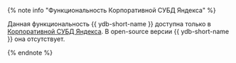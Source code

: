 {% note info "Функциональность Корпоративной СУБД Яндекса" %}

Данная функциональность {{ ydb-short-name }} доступна только в [Корпоративной СУБД Яндекса](../downloads/yandex-enterprise-database.md). В open-source версии {{ ydb-short-name }} она отсутствует.

{% endnote %}